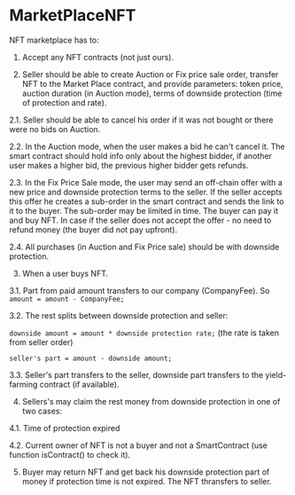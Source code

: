 # MarketPlaceNFT

NFT marketplace has to:

1. Accept any NFT contracts (not just ours). 


2. Seller should be able to create Auction or Fix price sale order, transfer NFT to the Market Place contract, and provide parameters: token price, auction duration (in Auction mode), terms of downside protection (time of protection and rate).

  2.1. Seller should be able to cancel his order if it was not bought or there were no bids on Auction.

  2.2. In the Auction mode, when the user makes a bid he can't cancel it. The smart contract should hold info only about the highest bidder, if another user makes a higher bid, the previous higher bidder gets refunds. 

  2.3. In the Fix Price Sale mode, the user may send an off-chain offer with a new price and downside protection terms to the seller. If the seller accepts this offer he creates a sub-order in the smart contract and sends the link to it to the buyer. The sub-order may be limited in time. The buyer can pay it and buy NFT. In case if the seller does not accept the offer - no need to refund money (the buyer did not pay upfront).

  2.4. All purchases  (in Auction and Fix Price sale) should be with downside protection. 

3. When a user buys NFT.

3.1. Part from paid amount transfers to our company (CompanyFee). So `amount = amount - CompanyFee;`

3.2. The rest splits between downside protection and seller: 

`downside amount = amount * downside protection rate;` (the rate is taken from seller order)

`seller's part = amount - downside amount;`

3.3. Seller's part transfers to the seller, downside part transfers to the yield-farming contract (if available).


4. Sellers's may claim the rest money from downside protection in one of two cases:

4.1. Time of protection expired

4.2. Current owner of NFT is not a buyer and not a SmartContract (use function isContract() to check it).


5. Buyer may return NFT and get back his downside protection part of money if protection time is not expired. The NFT thransfers to seller.




